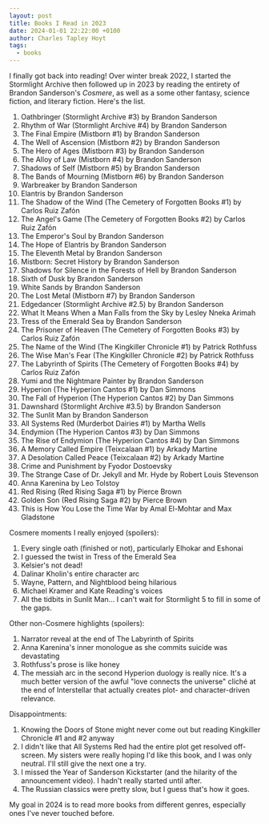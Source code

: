```yaml
---
layout: post
title: Books I Read in 2023
date: 2024-01-01 22:22:00 +0100
author: Charles Tapley Hoyt
tags:
  - books
---
```


I finally got back into reading! Over winter break 2022, I started the Stormlight Archive then followed up in
2023 by reading the entirety of Brandon Sanderson's _Cosmere_, as well as a some other fantasy, science fiction, and
literary fiction. Here's the list.

1. Oathbringer (Stormlight Archive #3) by Brandon Sanderson
2. Rhythm of War (Stormlight Archive #4) by Brandon Sanderson
3. The Final Empire (Mistborn #1) by Brandon Sanderson
4. The Well of Ascension (Mistborn #2) by Brandon Sanderson
5. The Hero of Ages (Mistborn #3) by Brandon Sanderson
6. The Alloy of Law (Mistborn #4) by Brandon Sanderson
7. Shadows of Self (Mistborn #5) by Brandon Sanderson
8. The Bands of Mourning (Mistborn #6) by Brandon Sanderson
9. Warbreaker by Brandon Sanderson
10. Elantris by Brandon Sanderson
11. The Shadow of the Wind (The Cemetery of Forgotten Books #1) by Carlos Ruiz Zafón
12. The Angel's Game (The Cemetery of Forgotten Books #2) by Carlos Ruiz Zafón
13. The Emperor's Soul by Brandon Sanderson
14. The Hope of Elantris by Brandon Sanderson
15. The Eleventh Metal by Brandon Sanderson
16. Mistborn: Secret History by Brandon Sanderson
17. Shadows for Silence in the Forests of Hell by Brandon Sanderson
18. Sixth of Dusk by Brandon Sanderson
19. White Sands by Brandon Sanderson
20. The Lost Metal (Mistborn #7) by Brandon Sanderson
21. Edgedancer (Stormlight Archive #2.5) by Brandon Sanderson
22. What It Means When a Man Falls from the Sky by Lesley Nneka Arimah
23. Tress of the Emerald Sea by Brandon Sanderson
24. The Prisoner of Heaven (The Cemetery of Forgotten Books #3) by Carlos Ruiz Zafón
25. The Name of the Wind (The Kingkiller Chronicle #1) by Patrick Rothfuss
26. The Wise Man's Fear (The Kingkiller Chronicle #2) by Patrick Rothfuss
27. The Labyrinth of Spirits (The Cemetery of Forgotten Books #4) by Carlos Ruiz Zafón
28. Yumi and the Nightmare Painter by Brandon Sanderson
29. Hyperion (The Hyperion Cantos #1) by Dan Simmons
30. The Fall of Hyperion (The Hyperion Cantos #2) by Dan Simmons
31. Dawnshard (Stormlight Archive #3.5) by Brandon Sanderson
32. The Sunlit Man by Brandon Sanderson
33. All Systems Red (Murderbot Dairies #1) by Martha Wells
34. Endymion (The Hyperion Cantos #3) by Dan Simmons
35. The Rise of Endymion (The Hyperion Cantos #4) by Dan Simmons
36. A Memory Called Empire (Teixcalaan #1) by Arkady Martine
37. A Desolation Called Peace (Teixcalaan #2) by Arkady Martine
38. Crime and Punishment by Fyodor Dostoevsky
39. The Strange Case of Dr. Jekyll and Mr. Hyde by Robert Louis Stevenson
40. Anna Karenina by Leo Tolstoy
41. Red Rising (Red Rising Saga #1) by Pierce Brown
42. Golden Son (Red Rising Saga #2) by Pierce Brown
43. This is How You Lose the Time War by Amal El-Mohtar and Max Gladstone

Cosmere moments I really enjoyed (spoilers):

1. Every single oath (finished or not), particularly Elhokar and Eshonai
2. I guessed the twist in Tress of the Emerald Sea
3. Kelsier's not dead!
4. Dalinar Kholin's entire character arc
5. Wayne, Pattern, and Nightblood being hilarious
6. Michael Kramer and Kate Reading's voices
7. All the tidbits in Sunlit Man... I can't wait for Stormlight 5 to fill in some of the gaps.

Other non-Cosmere highlights (spoilers):

1. Narrator reveal at the end of The Labyrinth of Spirits
2. Anna Karenina's inner monologue as she commits suicide was devastating
3. Rothfuss's prose is like honey
4. The messiah arc in the second Hyperion duology is really nice. It's a much better version of the awful "love connects
   the universe" cliché at the end of Interstellar that actually creates plot- and character-driven relevance.

Disappointments:

1. Knowing the Doors of Stone might never come out but reading Kingkiller Chronicle #1 and #2 anyway
2. I didn't like that All Systems Red had the entire plot get resolved off-screen.
   My sisters were really hoping I'd like this book, and I was only neutral. I'll still give the next one a try.
3. I missed the Year of Sanderson Kickstarter (and the hilarity of the announcement video). I hadn't really started
   until after.
4. The Russian classics were pretty slow, but I guess that's how it goes.

My goal in 2024 is to read more books from different genres, especially ones I've never touched before.
